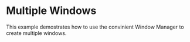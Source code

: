 # Multiple Windows

This example demostrates how to use the convinient Window Manager to create multiple windows.
